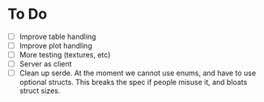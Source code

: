 # To Do

- [ ] Improve table handling
- [ ] Improve plot handling
- [ ] More testing (textures, etc)
- [ ] Server as client
- [ ] Clean up serde. At the moment we cannot use enums, and have to use optional structs. This breaks the spec if people misuse it, and bloats struct sizes.